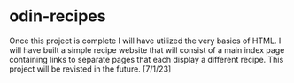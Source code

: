 # odin-recipes

Once this project is complete I will have utilized the very basics of HTML.
I will have built a simple recipe website that will consist of a main index page
containing links to separate pages that each display a different recipe. This project
will be revisted in the future. [7/1/23]

